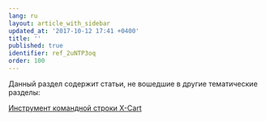 ```yaml
---
lang: ru
layout: article_with_sidebar
updated_at: '2017-10-12 17:41 +0400'
title: ''
published: true
identifier: ref_2uNTP3oq
order: 100
---
```

Данный раздел содержит статьи, не вошедшие в другие тематические разделы:

[Инструмент командной строки X-Cart](http://devs.x-cart.com/ru/misc/command_line_tool.html)
